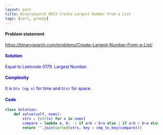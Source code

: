 ```yaml
---
layout: post
title: BinarySearch 0053 Create Largest Number From a List
tags: [sort, greedy]
---
```


#### Problem statement

<a href="https://binarysearch.com/problems/Create-Largest-Number-From-a-List/"> <font color = blue>https://binarysearch.com/problems/Create-Largest-Number-From-a-List/

#### Solution
Equal to Leetcode 0179. Largest Number.

#### Complexity
It is `O(n log n)` for time and `O(n)` for space.

#### Code
```python
class Solution:
    def solve(self, nums):
        strs = [str(x) for x in nums]
        compare = lambda a, b: -1 if a+b > b+a else 1 if a+b < b+a else 0
        return "".join(sorted(strs, key = cmp_to_key(compare)))
```
